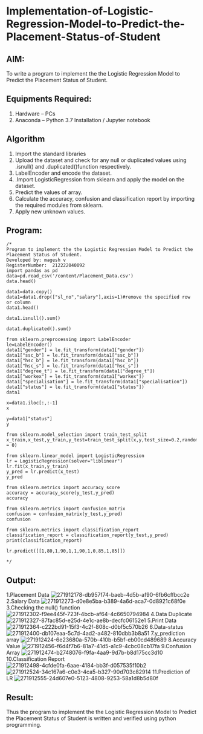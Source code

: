 # Implementation-of-Logistic-Regression-Model-to-Predict-the-Placement-Status-of-Student

## AIM:
To write a program to implement the the Logistic Regression Model to Predict the Placement Status of Student.

## Equipments Required:
1. Hardware – PCs
2. Anaconda – Python 3.7 Installation / Jupyter notebook

## Algorithm
1. Import the standard libraries
2. Upload the dataset and check for any null or duplicated values using .isnull() and .duplicated()function respectively.
3. LabelEncoder and encode the dataset.
4. .Import LogisticRegression from sklearn and apply the model on the dataset.
5. Predict the values of array.
6. Calculate the accuracy, confusion and classification report by importing the required modules from sklearn.
7. Apply new unknown values.



## Program:
```
/*
Program to implement the the Logistic Regression Model to Predict the Placement Status of Student.
Developed by: magesh v
RegisterNumber:  212222040092
import pandas as pd
data=pd.read_csv('/content/Placement_Data.csv')
data.head()

data1=data.copy()
data1=data1.drop(["sl_no","salary"],axis=1)#remove the specified row or column
data1.head()

data1.isnull().sum()

data1.duplicated().sum()

from sklearn.preprocessing import LabelEncoder
le=LabelEncoder()
data1["gender"] = le.fit_transform(data1["gender"])
data1["ssc_b"] = le.fit_transform(data1["ssc_b"])
data1["hsc_b"] = le.fit_transform(data1["hsc_b"])
data1["hsc_s"] = le.fit_transform(data1["hsc_s"])
data1["degree_t"] = le.fit_transform(data1["degree_t"])
data1["workex"] = le.fit_transform(data1["workex"])
data1["specialisation"] = le.fit_transform(data1["specialisation"])
data1["status"] = le.fit_transform(data1["status"])
data1

x=data1.iloc[:,:-1]
x

y=data1["status"]
y

from sklearn.model_selection import train_test_split
x_train,x_test,y_train,y_test=train_test_split(x,y,test_size=0.2,random_state = 0)

from sklearn.linear_model import LogisticRegression
lr = LogisticRegression(solver="liblinear")
lr.fit(x_train,y_train)
y_pred = lr.predict(x_test)
y_pred

from sklearn.metrics import accuracy_score
accuracy = accuracy_score(y_test,y_pred)
accuracy

from sklearn.metrics import confusion_matrix
confusion = confusion_matrix(y_test,y_pred)
confusion

from sklearn.metrics import classification_report
classification_report = classification_report(y_test,y_pred)
print(classification_report)

lr.predict([[1,80,1,90,1,1,90,1,0,85,1,85]])

*/
```

## Output:
1.Placement Data
![271912178-db957f74-baeb-4d5b-af90-6fb6cffbcc2e](https://github.com/magesh534/Implementation-of-Logistic-Regression-Model-to-Predict-the-Placement-Status-of-Student/assets/135577936/c4603361-a589-4a4d-9454-adc780f5317a)
2.Salary Data
![271912273-d0e8e5ba-b389-4a6d-aca7-0d8921c68f0e](https://github.com/magesh534/Implementation-of-Logistic-Regression-Model-to-Predict-the-Placement-Status-of-Student/assets/135577936/6a05087a-896f-4dda-9183-117d0959c138)
3.Checking the null() function
![271912302-f9ee445f-723f-4bcb-af64-4c6650794984](https://github.com/magesh534/Implementation-of-Logistic-Regression-Model-to-Predict-the-Placement-Status-of-Student/assets/135577936/f15df1d5-ad1b-4207-9fb1-1ef4bec98351)
4.Data Duplicate
![271912327-87fac85d-e25d-4e1c-ae8b-decfc06152e1](https://github.com/magesh534/Implementation-of-Logistic-Regression-Model-to-Predict-the-Placement-Status-of-Student/assets/135577936/ec6f4dec-33eb-4213-9db7-826f3adc64c8)
5.Print Data
![271912364-c222bd91-15f3-4c2f-808c-d0bf5c570b26](https://github.com/magesh534/Implementation-of-Logistic-Regression-Model-to-Predict-the-Placement-Status-of-Student/assets/135577936/85defd42-a247-4168-812c-e665dfd40f30)
6.Data-status
![271912400-db107eaa-5c7d-4ad2-a482-810dbb3b8a51](https://github.com/magesh534/Implementation-of-Logistic-Regression-Model-to-Predict-the-Placement-Status-of-Student/assets/135577936/ce6b2dde-45b4-4095-9a07-e823550cb8df)
7.y_prediction array
![271912424-6e23680a-570b-410b-b5bf-eb00cd489689](https://github.com/magesh534/Implementation-of-Logistic-Regression-Model-to-Predict-the-Placement-Status-of-Student/assets/135577936/f1eef88f-1fe9-4e55-92ba-d291dfe05bf4)
8.Accuracy Value
![271912456-f6d4f7b6-81a7-41d5-a1c9-4cbc08cb17fa](https://github.com/magesh534/Implementation-of-Logistic-Regression-Model-to-Predict-the-Placement-Status-of-Student/assets/135577936/4e9d873c-53db-4c48-aaf9-d17c864bcb46)
9.Confusion Array
![271912474-b2748076-f9fa-4aa9-9d7b-b8d175cc3d10](https://github.com/magesh534/Implementation-of-Logistic-Regression-Model-to-Predict-the-Placement-Status-of-Student/assets/135577936/edc84ac3-fa66-4b6b-a67c-e71f61e8e456)
10.Classification Report
![271912498-4cfde0fa-6aae-4184-bb3f-d057535f10b2](https://github.com/magesh534/Implementation-of-Logistic-Regression-Model-to-Predict-the-Placement-Status-of-Student/assets/135577936/dd5ee355-0cde-41f6-a5c2-3d5e3a9b867e)
![271912524-34c167a6-c0e3-4ca5-b327-90d703c82914](https://github.com/magesh534/Implementation-of-Logistic-Regression-Model-to-Predict-the-Placement-Status-of-Student/assets/135577936/1707abcb-487f-4c61-a0cf-738bc416509f)
11.Prediction of LR
![271912555-24d607e0-5123-4808-9253-58a1d8b5d80f](https://github.com/magesh534/Implementation-of-Logistic-Regression-Model-to-Predict-the-Placement-Status-of-Student/assets/135577936/bd376339-df10-489b-b05e-7005289d893e)







## Result:

Thus the program to implement the the Logistic Regression Model to Predict the Placement Status of Student is written and verified using python programming.
